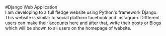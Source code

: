 #Django Web Application  
I am developing to a full fledge website using Python's framework Django. This website is similar to social platform facebook and instagram. Diffferent users can make their accounts here and after that, write their posts or Blogs which will be shown to all users on the homepage of website.
